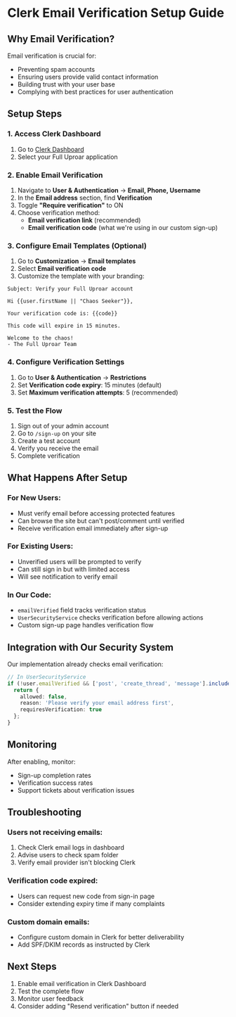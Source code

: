 # Clerk Email Verification Setup Guide

## Why Email Verification?

Email verification is crucial for:
- Preventing spam accounts
- Ensuring users provide valid contact information
- Building trust with your user base
- Complying with best practices for user authentication

## Setup Steps

### 1. Access Clerk Dashboard

1. Go to [Clerk Dashboard](https://dashboard.clerk.com)
2. Select your Full Uproar application

### 2. Enable Email Verification

1. Navigate to **User & Authentication** → **Email, Phone, Username**
2. In the **Email address** section, find **Verification**
3. Toggle **"Require verification"** to ON
4. Choose verification method:
   - **Email verification link** (recommended)
   - **Email verification code** (what we're using in our custom sign-up)

### 3. Configure Email Templates (Optional)

1. Go to **Customization** → **Email templates**
2. Select **Email verification code**
3. Customize the template with your branding:

```
Subject: Verify your Full Uproar account

Hi {{user.firstName || "Chaos Seeker"}},

Your verification code is: {{code}}

This code will expire in 15 minutes.

Welcome to the chaos!
- The Full Uproar Team
```

### 4. Configure Verification Settings

1. Go to **User & Authentication** → **Restrictions**
2. Set **Verification code expiry**: 15 minutes (default)
3. Set **Maximum verification attempts**: 5 (recommended)

### 5. Test the Flow

1. Sign out of your admin account
2. Go to `/sign-up` on your site
3. Create a test account
4. Verify you receive the email
5. Complete verification

## What Happens After Setup

### For New Users:
- Must verify email before accessing protected features
- Can browse the site but can't post/comment until verified
- Receive verification email immediately after sign-up

### For Existing Users:
- Unverified users will be prompted to verify
- Can still sign in but with limited access
- Will see notification to verify email

### In Our Code:
- `emailVerified` field tracks verification status
- `UserSecurityService` checks verification before allowing actions
- Custom sign-up page handles verification flow

## Integration with Our Security System

Our implementation already checks email verification:

```typescript
// In UserSecurityService
if (!user.emailVerified && ['post', 'create_thread', 'message'].includes(action)) {
  return { 
    allowed: false, 
    reason: 'Please verify your email address first',
    requiresVerification: true 
  };
}
```

## Monitoring

After enabling, monitor:
- Sign-up completion rates
- Verification success rates
- Support tickets about verification issues

## Troubleshooting

### Users not receiving emails:
1. Check Clerk email logs in dashboard
2. Advise users to check spam folder
3. Verify email provider isn't blocking Clerk

### Verification code expired:
- Users can request new code from sign-in page
- Consider extending expiry time if many complaints

### Custom domain emails:
- Configure custom domain in Clerk for better deliverability
- Add SPF/DKIM records as instructed by Clerk

## Next Steps

1. Enable email verification in Clerk Dashboard
2. Test the complete flow
3. Monitor user feedback
4. Consider adding "Resend verification" button if needed